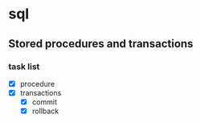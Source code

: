 # sql 
## Stored procedures and transactions
### task list

- [x] procedure
- [x] transactions
    - [x] commit
    - [x] rollback
